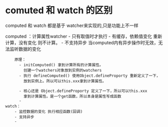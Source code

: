 

# comuted 和 watch 的区别 
  
   computed 和 watch 都是基于 watcher来实现的,只是功能上不一样

   computed ：计算属性watcher
        - 只有取值时才执行
        - 有缓存，依赖值变化 重新计算，没有变化 则不计算。
        - 不支持异步 当computed内有异步操作时无效，无法监听数据的变化
       
        原理： 
          - initComputed() 拿到计算所有的计算属性。
            创建一个watchers对象放到实例的watchers
          - 执行 defineComputed() 使用Object.defineProporty 重新定义了一下，
            放到实例上。所以可以this.xxx拿到计算属性。

          - 核心还是 Object.defineProporty 定义了一下，所以可以this.xxx
            拿到计算属性。是一个get函数，所以本身是属性写成函数
          -   
    watch：
        - 监控数据的变化 执行相应函数(回调)
        - 支持异步
        -     

